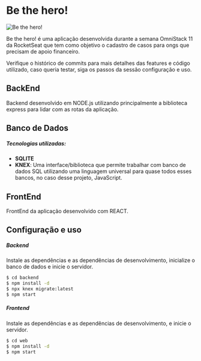 # Be the hero!

![Be the hero!](https://i.ibb.co/5Yg6HLG/Capa.png)

Be the hero! é uma aplicação desenvolvida durante a semana OmniStack 11 da RocketSeat que tem como objetivo o cadastro de casos para ongs que precisam de apoio financeiro.

Verifique o histórico de commits para mais detalhes das features e código utilizado, caso queria testar, siga os passos da sessão configuração e uso.

## BackEnd 

Backend desenvolvido em NODE.js utilizando principalmente a biblioteca express para lidar com as rotas da aplicação.


## Banco de Dados

##### Tecnologias utilizadas:

- **SQLITE**
- **KNEX**: Uma interface/biblioteca que permite trabalhar com banco de dados SQL utilizando uma linguagem universal para quase todos esses bancos, no caso desse projeto, JavaScript.

## FrontEnd

FrontEnd da aplicação desenvolvido com REACT.


## Configuração e uso

##### Backend

Instale as dependências e as dependências de desenvolvimento, inicialize o banco de dados e inicie o servidor.

```sh
$ cd backend
$ npm install -d
$ npx knex migrate:latest
$ npm start
```

##### Frontend

Instale as dependências e as dependências de desenvolvimento, e inicie o servidor.

```sh
$ cd web
$ npm install -d 
$ npm start
```
